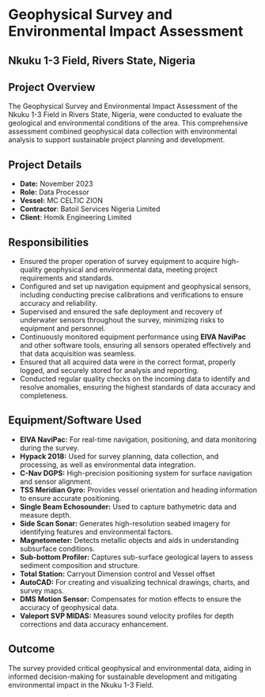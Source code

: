 # Geophysical Survey and Environmental Impact Assessment  
## Nkuku 1-3 Field, Rivers State, Nigeria  

## Project Overview  
The Geophysical Survey and Environmental Impact Assessment of the Nkuku 1-3 Field in Rivers State, Nigeria, were conducted to evaluate the geological and environmental conditions of the area. This comprehensive assessment combined geophysical data collection with environmental analysis to support sustainable project planning and development.  

## Project Details  
- **Date:** November 2023  
- **Role:** Data Processor  
- **Vessel:** MC CELTIC ZION
- **Contractor**: Batoil Services Nigeria Limited
- **Client**: Homik Engineering Limited 

## Responsibilities  
-  Ensured the proper operation of survey equipment to acquire high-quality geophysical and environmental data, meeting project requirements and standards.  
-  Configured and set up navigation equipment and geophysical sensors, including conducting precise calibrations and verifications to ensure accuracy and reliability.  
-  Supervised and ensured the safe deployment and recovery of underwater sensors throughout the survey, minimizing risks to equipment and personnel.  
-   Continuously monitored equipment performance using **EIVA NaviPac** and other software tools, ensuring all sensors operated effectively and that data acquisition was seamless.  
-   Ensured that all acquired data were in the correct format, properly logged, and securely stored for analysis and reporting.  
-   Conducted regular quality checks on the incoming data to identify and resolve anomalies, ensuring the highest standards of data accuracy and completeness.  

## Equipment/Software Used  
- **EIVA NaviPac:** For real-time navigation, positioning, and data monitoring during the survey.  
- **Hypack 2018:** Used for survey planning, data collection, and processing, as well as environmental data integration.  
- **C-Nav DGPS:** High-precision positioning system for surface navigation and sensor alignment.  
- **TSS Meridian Gyro:** Provides vessel orientation and heading information to ensure accurate positioning.  
- **Single Beam Echosounder:** Used to capture bathymetric data and measure depth.  
- **Side Scan Sonar:** Generates high-resolution seabed imagery for identifying features and environmental factors.  
- **Magnetometer:** Detects metallic objects and aids in understanding subsurface conditions.  
- **Sub-bottom Profiler:** Captures sub-surface geological layers to assess sediment composition and structure.  
- **Total Station:** Carryout Dimension control and Vessel offset 
- **AutoCAD:** For creating and visualizing technical drawings, charts, and survey maps.  
- **DMS Motion Sensor:** Compensates for motion effects to ensure the accuracy of geophysical data.  
- **Valeport SVP MIDAS:** Measures sound velocity profiles for depth corrections and data accuracy enhancement.  

## Outcome  
The survey provided critical geophysical and environmental data, aiding in informed decision-making for sustainable development and mitigating environmental impact in the Nkuku 1-3 Field.
